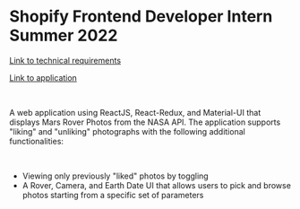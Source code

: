 # Shopify Frontend Developer Intern Summer 2022

[Link to technical requirements](https://docs.google.com/document/d/1ICu8X_DHYePf6wIA4cJuTM-fLy0atd5eNjKCfkXC3hw/edit#heading=h.cny9umcsnqqn)

[Link to application](https://colischeng.github.io/Shopify-Frontend-Developer-Intern-Summer-2022)

<br />

A web application using ReactJS, React-Redux, and Material-UI that displays Mars Rover Photos from the NASA API. The application supports "liking" and "unliking" photographs with the following additional functionalities:

<br />

- Viewing only previously "liked" photos by toggling
- A Rover, Camera, and Earth Date UI that allows users to pick and browse photos starting from a specific set of parameters
